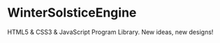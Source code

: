WinterSolsticeEngine
====================

HTML5 &amp; CSS3 &amp; JavaScript Program Library.
New ideas, new designs!
